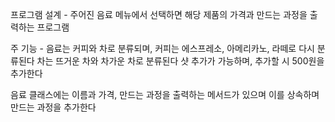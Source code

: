 프로그램 설계 -
주어진 음료 메뉴에서 선택하면 해당 제품의 가격과 만드는 과정을 출력하는 프로그램

주 기능 -
음료는 커피와 차로 분류되며, 커피는 에스프레소, 아메리카노, 라떼로 다시 분류된다
차는 뜨거운 차와 차가운 차로 분류된다
샷 추가가 가능하며, 추가할 시 500원을 추가한다

음료 클래스에는 이름과 가격, 만드는 과정을 출력하는 메서드가 있으며 이를 상속하며 만드는 과정을 추가한다
